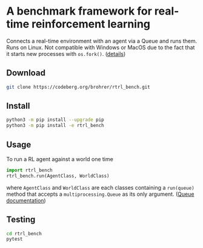 # A benchmark framework for real-time reinforcement learning

Connects a real-time environment with an agent via a Queue and runs them.
Runs on Linux.
Not compatible with Windows or MacOS due to the fact that it starts new
processes with `os.fork()`.
([details](https://docs.python.org/3/library/multiprocessing.html))

## Download

```bash
git clone https://codeberg.org/brohrer/rtrl_bench.git
```

## Install

```bash
python3 -m pip install --upgrade pip
python3 -m pip install -e rtrl_bench
```

## Usage

To run a RL agent against a world one time

```python
import rtrl_bench
rtrl_bench.run(AgentClass, WorldClass)
```

where `AgentClass` and `WorldClass` are each classes containing a `run(queue)`
method that accepts a `multiprocessing.Queue` as its only argument.
([Queue documentation](https://docs.python.org/3/library/multiprocessing.html#multiprocessing.Queue)) 

## Testing

```bash
cd rtrl_bench
pytest
```

